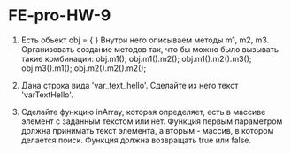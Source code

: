 # FE-pro-HW-9

1) Есть обьект obj = { }
Внутри него описываем методы m1, m2, m3.
Организовать создание методов так, что бы можно было вызывать такие
комбинации:
obj.m1();
obj.m1().m2();
obj.m1().m2().m3();
obj.m3().m1();
obj.m2().m2().m2();

2) Дана строка вида &#39;var_text_hello&#39;. Сделайте из него текст &#39;varTextHello&#39;.
3) Сделайте функцию inArray, которая определяет, есть в массиве элемент с
заданным текстом или нет. Функция первым параметром должна принимать
текст элемента, а вторым - массив, в котором делается поиск. Функция должна
возвращать true или false.
